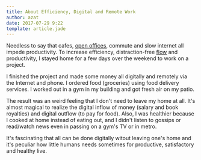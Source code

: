 ```yaml
---
title: About Efficiency, Digital and Remote Work
author: azat
date: 2017-07-29 9:22
template: article.jade
---
```


Needless to say that cafes, [open offices](http://azat.co/blog/open-offices), commute and slow internet all impede productivity. To increase efficiency, distraction-free [flow](http://azat.co/blog/flow) and productivity, I stayed home for a few days over the weekend to work on a project.

I finished the project and made some money all digitally and remotely via the Internet and phone. I ordered food (groceries) using food delivery services. I worked out in a gym in my building and got fresh air on my patio.

The result was an weird feeling that I don't need to leave my home at all. It's almost magical to realize the digital inflow of money (salary and book royalties) and digital outflow (to pay for food). Also, I was healthier because I cooked at home instead of eating out, and I didn't listen to gossips or read/watch news even in passing on a gym's TV or in metro.

It's fascinating that all can be done digitally witout leaving one's home and it's peculiar how little humans needs sometimes for productive, satisfactory and healthy live.
